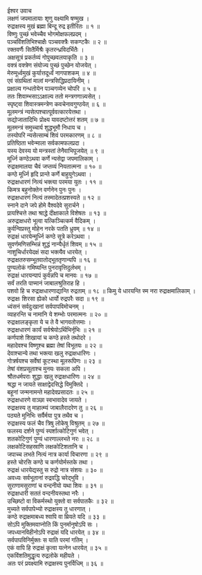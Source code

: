 ईश्वर उवाच  
लक्षणं जपमालायाः शृणु वक्ष्यामि षण्मुख ।  
रुद्राक्षस्य मुखं ब्रह्मा बिन्दू रुद्र इतीरितः ॥ १ ॥  
विष्णुः पुच्छं भवेच्चैव भोगमोक्षफलप्रदम् ।  
पञ्चविंशतिभिश्चाक्षैः पञ्चवक्त्रैः सकण्टकैः ॥ २ ॥  
रक्तवर्णैः सितैर्मिश्रैः कृतरन्ध्रविदर्भितैः ।  
अक्षसूत्रं प्रकर्तव्यं गोपुच्छवलयाकृति ॥ ३ ॥  
वक्त्रं वक्त्रेण संयोज्य पुच्छं पुच्छेन योजयेत् ।  
मेरुमूर्ध्वमुखं कुर्यात्तदूर्ध्वं नागपाशकम् ॥ ४ ॥  
एवं संग्रथितां मालां मन्त्रसिद्धिप्रदायिनीम् ।  
प्रक्षाल्य गन्धतोयेन पञ्चगव्येन चोपरि ॥ ५ ॥  
ततः शिवाम्भसाऽऽक्षाल्य ततो मन्त्रगणान्न्यसेत् ।  
स्पृष्ट्वा शिवास्त्रमन्त्रेण कवचेनावगुण्ठयेत् ॥ ६ ॥  
मूलमन्त्रं न्यसेत्पश्चात्पूर्ववत्कारयेत्तथा ।  
सद्योजातादिभिः प्रोक्ष्य यावदष्टोत्तरं शतम् ॥ ७ ॥  
मूलमन्त्रं समुच्चार्य शुद्धभूमौ निधाय च ।  
तस्योपरि न्यसेत्साम्बं शिवं परमकारणम् ॥ ८ ॥  
प्रतिष्ठिता भवेन्माला सर्वकामफलप्रदा ।  
यस्य देवस्य यो मन्त्रस्तां तेनैवाभिपूजयेत् ॥ ९ ॥  
मूर्ध्नि कण्ठेऽथवा कर्णे न्यसेद्वा जपमालिकाम् ।  
रुद्राक्षमालया चैवं जप्तव्यं नियतात्मना ॥ १० ॥  
कण्ठे मूर्ध्नि हृदि प्रान्ते कर्णे बाहुयुगेऽथवा ।  
रुद्राक्षधारणं नित्यं भक्त्या परमया युतः । ११ ॥  
किमत्र बहुनोक्तेन वर्णनेन पुनः पुनः ।  
रुद्राक्षधारणं नित्यं तस्मादेतत्प्रशस्यते ॥ १२ ॥  
स्नाने दाने जपे होमे वैश्वदेवे सुरार्चने ।  
प्रायश्चित्ते तथा श्राद्धे दीक्षाकाले विशेषतः ॥ १३ ॥  
अरुद्राक्षधरो भूत्वा यत्किञ्चित्कर्म वैदिकम् ।  
कुर्वन्विप्रस्तु मोहेन नरके पतति ध्रुवम् ॥ १४ ॥  
रुद्राक्षं धारयेन्मूर्ध्नि कण्ठे सूत्रे करेऽथवा ।  
सुवर्णमणिसम्भिन्नं शुद्धं नान्यैर्धृतं शिवम् ॥ १५ ॥  
नाशुचिर्धारयेदक्षं सदा भक्त्यैव धारयेत् ।  
रुद्राक्षतरुसम्भूतवातोद्भूततृणान्यपि ॥ १६ ॥  
पुण्यलोकं गमिष्यन्ति पुनरावृत्तिदुर्लभम् ।  
रुद्राक्षं धारयन्पापं कुर्वन्नपि च मानवः ॥ १७ ॥  
सर्वं तरति पाप्मानं जाबालश्रुतिराह हि ।  
पशवो हि च रुद्राक्षधारणाद्यान्ति रुद्रताम् ॥ १८ ॥
किमु ये धारयन्ति स्म नरा रुद्राक्षमालिकाम् ।  
रुद्राक्षः शिरसा ह्येको धार्यो रुद्रपरैः सदा ॥ १९ ॥  
ध्वंसनं सर्वदुःखानां सर्वपापविमोचनम् ।  
व्याहरन्ति च नामानि ये शम्भोः परमात्मनः ॥ २० ॥  
रुद्राक्षालङ्‌कृता ये च ते वै भागवतोत्तमाः ।  
रुद्राक्षधारणं कार्यं सर्वश्रेयोऽर्थिभिर्नृभिः ॥ २१ ॥  
कर्णपाशे शिखायां च कण्ठे हस्ते तथोदरे ।  
महादेवश्च विष्णुश्च ब्रह्मा तेषां विभूतयः ॥ २२ ॥  
देवाश्चान्ये तथा भक्त्या खलु रुद्राक्षधारिणः ।  
गोत्रर्षयश्च सर्वेषां कूटस्था मूलरूपिणः ॥ २३ ॥  
तेषां वंशप्रसूताश्च मुनयः सकला अपि ।  
श्रौतधर्मपराः शुद्धाः खलु रुद्राक्षधारिणः ॥ २४ ॥  
श्रद्धा न जायते साक्षाद्वेदसिद्धे विमुक्तिदे ।  
बहूनां जन्मनामन्ते महादेवप्रसादतः ॥ २५ ॥  
रुद्राक्षधारणे वाञ्छा स्वभावादेव जायते ।  
रुद्राक्षस्य तु माहात्म्यं जाबालैरादरेण तु ॥ २६ ॥  
पठ्यते मुनिभिः सर्वैर्मया पुत्र तथैव च ।  
रुद्राक्षस्य फलं चैव त्रिषु लोकेषु विश्रुतम् ॥ २७ ॥  
फलस्य दर्शने पुण्यं स्पर्शात्कोटिगुणं भवेत् ।  
शतकोटिगुणं पुण्यं धारणाल्लभते नरः ॥ २८ ॥  
लक्षकोटिसहस्राणि लक्षकोटिशतानि च ।  
जपाच्च लभते नित्यं नात्र कार्या विचारणा ॥ २९ ॥  
हस्ते चोरसि कण्ठे च कर्णयोर्मस्तके तथा ।  
रुद्राक्षं धारयेद्यस्तु स रुद्रो नात्र संशयः ॥ ३० ॥  
अवध्यः सर्वभूतानां रुद्रवद्धि चरेद्‌भुवि ।  
सुराणामसुराणां च वन्दनीयो यथा शिवः ॥ ३१ ॥  
रुद्राक्षधारी सततं वन्दनीयस्तथा नरैः ।  
उच्छिष्टो वा विकर्मस्थो युक्तो वा सर्वपातकैः ॥ ३२ ॥  
मुच्यते सर्वपापेभ्यो रुद्राक्षस्य तु धारणात् ।  
कण्ठे रुद्राक्षमाबध्य श्वापि वा म्रियते यदि ॥ ३३ ॥  
सोऽपि मुक्तिमवाप्नोति किं पुनर्मानुषोऽपि सः ।  
जपध्यानविहीनोऽपि रुद्राक्षं यदि धारयेत् ॥ ३४ ॥  
सर्वपापविनिर्मुक्तः स याति परमां गतिम् ।  
एकं वापि हि रुद्राक्षं कृत्वा यत्नेन धारयेत् ॥ ३५ ॥  
एकविंशतिमुद्धृत्य रुद्रलोके महीयते ।  
अतः परं प्रवक्ष्यामि रुद्राक्षस्य पुनर्विधिम् ॥ ३६ ॥
